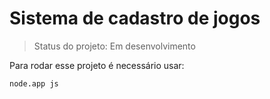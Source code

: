 <h1>Sistema de cadastro de jogos</h1>

>Status do projeto: Em desenvolvimento 

Para rodar esse projeto é necessário usar:
```
node.app js
```
